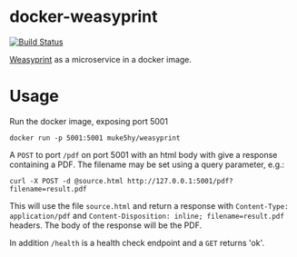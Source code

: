 # docker-weasyprint

[![Build Status](https://travis-ci.org/muke5hy/docker-weasyprint.svg?branch=master)](https://travis-ci.org/muke5hy/docker-weasyprint)

[Weasyprint](http://weasyprint.org/) as a microservice in a docker image.

# Usage

Run the docker image, exposing port 5001

```
docker run -p 5001:5001 muke5hy/weasyprint
```

A `POST` to port `/pdf` on port 5001 with an html body with give a response containing a PDF. The filename may be set using a query parameter, e.g.:

```
curl -X POST -d @source.html http://127.0.0.1:5001/pdf?filename=result.pdf
```

This will use the file `source.html` and return a response with `Content-Type: application/pdf` and `Content-Disposition: inline; filename=result.pdf` headers.  The body of the response will be the PDF.

In addition `/health` is a health check endpoint and a `GET` returns 'ok'.

